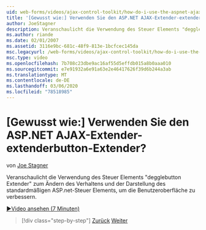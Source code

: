 ```yaml
---
uid: web-forms/videos/ajax-control-toolkit/how-do-i-use-the-aspnet-ajax-togglebutton-extender
title: '[Gewusst wie:] Verwenden Sie den ASP.NET AJAX-Extender-extenderbutton-Extender? | Microsoft-Dokumentation'
author: JoeStagner
description: Veranschaulicht die Verwendung des Steuer Elements "degglebutton Extender" zum Ändern des Verhaltens und der Darstellung des Standard-CheckBox-Steuer Elements "ASP.net", um den Benutzer zu erweitern...
ms.author: riande
ms.date: 02/01/2007
ms.assetid: 3116e9bc-681c-48f9-813e-1bcfcec145da
msc.legacyurl: /web-forms/videos/ajax-control-toolkit/how-do-i-use-the-aspnet-ajax-togglebutton-extender
msc.type: video
ms.openlocfilehash: 7b708c23dbe9ac16af55d5effdb015a8b0aaa010
ms.sourcegitcommit: e7e91932a6e91a63e2e46417626f39d6b244a3ab
ms.translationtype: MT
ms.contentlocale: de-DE
ms.lasthandoff: 03/06/2020
ms.locfileid: "78518985"
---
```

# <a name="how-do-i-use-the-aspnet-ajax-togglebutton-extender"></a>[Gewusst wie:] Verwenden Sie den ASP.NET AJAX-Extender-extenderbutton-Extender?

von [Joe Stagner](https://github.com/JoeStagner)

Veranschaulicht die Verwendung des Steuer Elements "degglebutton Extender" zum Ändern des Verhaltens und der Darstellung des standardmäßigen ASP.net-Steuer Elements, um die Benutzeroberfläche zu verbessern.

[&#9654;Video ansehen (7 Minuten)](https://channel9.msdn.com/Blogs/ASP-NET-Site-Videos/how-do-i-use-the-aspnet-ajax-togglebutton-extender)

> [!div class="step-by-step"]
> [Zurück](how-do-i-use-the-aspnet-ajax-hovermenu-extender.md)
> [Weiter](how-do-i-use-the-aspnet-ajax-dropshadow-extender.md)
